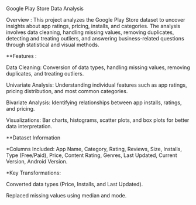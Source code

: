 Google Play Store Data Analysis

Overview : This project analyzes the Google Play Store dataset to uncover insights about app ratings, pricing, installs, and categories. The analysis involves data cleaning, handling missing values, removing duplicates, detecting and treating outliers, and answering business-related questions through statistical and visual methods.

**Features :

Data Cleaning: Conversion of data types, handling missing values, removing duplicates, and treating outliers.

Univariate Analysis: Understanding individual features such as app ratings, pricing distribution, and most common categories.

Bivariate Analysis: Identifying relationships between app installs, ratings, and pricing.

Visualizations: Bar charts, histograms, scatter plots, and box plots for better data interpretation.

**Dataset Information

*Columns Included: App Name, Category, Rating, Reviews, Size, Installs, Type (Free/Paid), Price, Content Rating, Genres, Last Updated, Current Version, Android Version.

*Key Transformations:

Converted data types (Price, Installs, and Last Updated).

Replaced missing values using median and mode.
